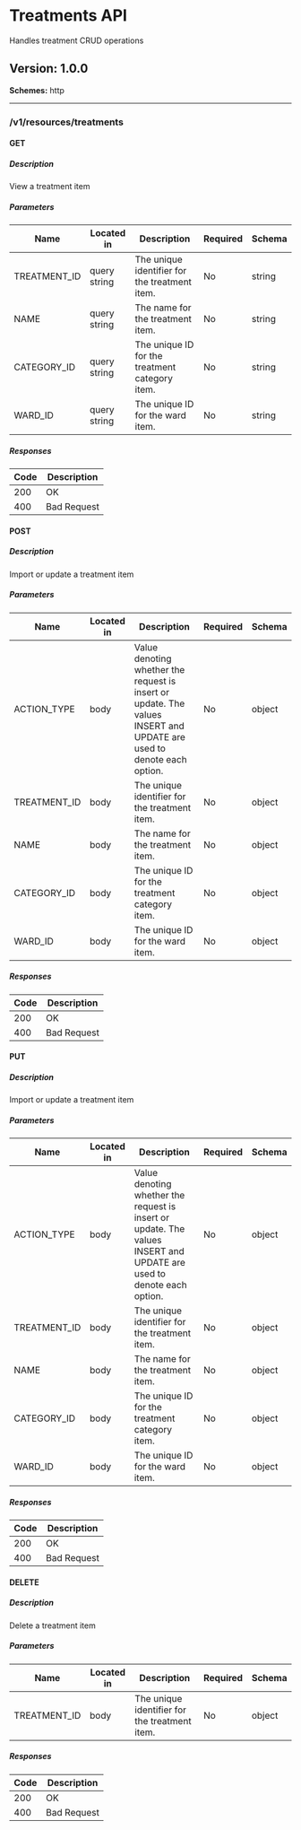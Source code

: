# Treatments API
Handles treatment CRUD operations

## Version: 1.0.0

**Schemes:** http

---
### /v1/resources/treatments

#### GET
##### Description

View a treatment item

##### Parameters

| Name | Located in | Description | Required | Schema |
| ---- | ---------- | ----------- | -------- | ------ |
| TREATMENT_ID | query string | The unique identifier for the treatment item. | No | string |
| NAME | query string | The name for the treatment item. | No | string |
| CATEGORY_ID | query string | The unique ID for the treatment category item. | No | string |
| WARD_ID | query string | The unique ID for the ward item. | No | string |

##### Responses

| Code | Description |
| ---- | ----------- |
| 200 | OK |
| 400 | Bad Request |

#### POST
##### Description

Import or update a treatment item

##### Parameters

| Name | Located in | Description | Required | Schema |
| ---- | ---------- | ----------- | -------- | ------ |
| ACTION_TYPE | body | Value denoting whether the request is insert or update. The values INSERT and UPDATE are used to denote each option. | No | object |
| TREATMENT_ID | body | The unique identifier for the treatment item. | No | object |
| NAME | body | The name for the treatment item. | No | object |
| CATEGORY_ID | body | The unique ID for the treatment category item. | No | object |
| WARD_ID | body | The unique ID for the ward item. | No | object |

##### Responses

| Code | Description |
| ---- | ----------- |
| 200 | OK |
| 400 | Bad Request |

#### PUT
##### Description

Import or update a treatment item

##### Parameters

| Name | Located in | Description | Required | Schema |
| ---- | ---------- | ----------- | -------- | ------ |
| ACTION_TYPE | body | Value denoting whether the request is insert or update. The values INSERT and UPDATE are used to denote each option. | No | object |
| TREATMENT_ID | body | The unique identifier for the treatment item. | No | object |
| NAME | body | The name for the treatment item. | No | object |
| CATEGORY_ID | body | The unique ID for the treatment category item. | No | object |
| WARD_ID | body | The unique ID for the ward item. | No | object |

##### Responses

| Code | Description |
| ---- | ----------- |
| 200 | OK |
| 400 | Bad Request |

#### DELETE
##### Description

Delete a treatment item

##### Parameters

| Name | Located in | Description | Required | Schema |
| ---- | ---------- | ----------- | -------- | ------ |
| TREATMENT_ID | body | The unique identifier for the treatment item. | No | object |

##### Responses

| Code | Description |
| ---- | ----------- |
| 200 | OK |
| 400 | Bad Request |
